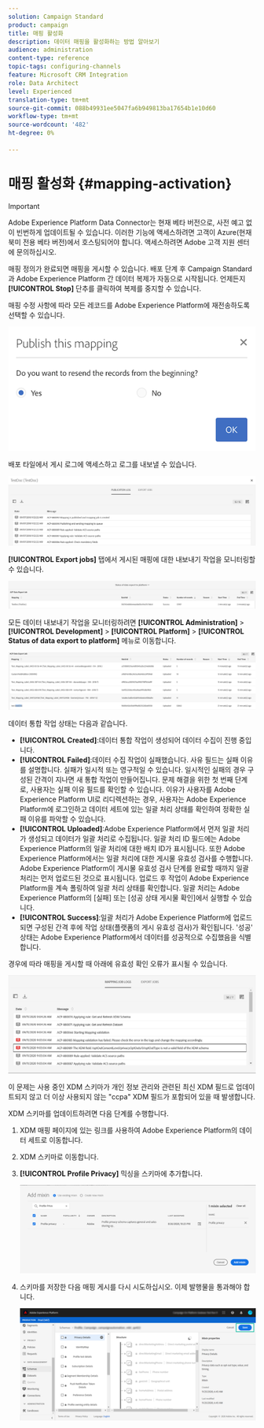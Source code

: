 ```yaml
---
solution: Campaign Standard
product: campaign
title: 매핑 활성화
description: 데이터 매핑을 활성화하는 방법 알아보기
audience: administration
content-type: reference
topic-tags: configuring-channels
feature: Microsoft CRM Integration
role: Data Architect
level: Experienced
translation-type: tm+mt
source-git-commit: 088b49931ee5047fa6b949813ba17654b1e10d60
workflow-type: tm+mt
source-wordcount: '482'
ht-degree: 0%

---
```



# 매핑 활성화 {#mapping-activation}

>[!IMPORTANT]
>
>Adobe Experience Platform Data Connector는 현재 베타 버전으로, 사전 예고 없이 빈번하게 업데이트될 수 있습니다. 이러한 기능에 액세스하려면 고객이 Azure(현재 북미 전용 베타 버전)에서 호스팅되어야 합니다. 액세스하려면 Adobe 고객 지원 센터에 문의하십시오.

매핑 정의가 완료되면 매핑을 게시할 수 있습니다. 배포 단계 후 Campaign Standard과 Adobe Experience Platform 간 데이터 복제가 자동으로 시작됩니다. 언제든지 **[!UICONTROL Stop]** 단추를 클릭하여 복제를 중지할 수 있습니다.

매핑 수정 사항에 따라 모든 레코드를 Adobe Experience Platform에 재전송하도록 선택할 수 있습니다.

![](assets/aep_publishmapping.png)

배포 타일에서 게시 로그에 액세스하고 로그를 내보낼 수 있습니다.

![](assets/aep_publog.png)

**[!UICONTROL Export jobs]** 탭에서 게시된 매핑에 대한 내보내기 작업을 모니터링할 수 있습니다.

![](assets/aep_jobstatus.png)

모든 데이터 내보내기 작업을 모니터링하려면 **[!UICONTROL Administration]** > **[!UICONTROL Development]** > **[!UICONTROL Platform]** > **[!UICONTROL Status of data export to platform]** 메뉴로 이동합니다.

![](assets/aep_statusmapping.png)

데이터 통합 작업 상태는 다음과 같습니다.

* **[!UICONTROL Created]**:데이터 통합 작업이 생성되어 데이터 수집이 진행 중입니다.
* **[!UICONTROL Failed]**:데이터 수집 작업이 실패했습니다. 사유 필드는 실패 이유를 설명합니다. 실패가 일시적 또는 영구적일 수 있습니다. 일시적인 실패의 경우 구성된 간격이 지나면 새 통합 작업이 만들어집니다. 문제 해결을 위한 첫 번째 단계로, 사용자는 실패 이유 필드를 확인할 수 있습니다. 이유가 사용자를 Adobe Experience Platform UI로 리디렉션하는 경우, 사용자는 Adobe Experience Platform에 로그인하고 데이터 세트에 있는 일괄 처리 상태를 확인하여 정확한 실패 이유를 파악할 수 있습니다.
* **[!UICONTROL Uploaded]**:Adobe Experience Platform에서 먼저 일괄 처리가 생성되고 데이터가 일괄 처리로 수집됩니다. 일괄 처리 ID 필드에는 Adobe Experience Platform의 일괄 처리에 대한 배치 ID가 표시됩니다. 또한 Adobe Experience Platform에서는 일괄 처리에 대한 게시물 유효성 검사를 수행합니다. Adobe Experience Platform이 게시물 유효성 검사 단계를 완료할 때까지 일괄 처리는 먼저 업로드된 것으로 표시됩니다. 업로드 후 작업이 Adobe Experience Platform을 계속 폴링하여 일괄 처리 상태를 확인합니다. 일괄 처리는 Adobe Experience Platform의 [실패] 또는 [성공 상태 게시물 확인]에서 실행할 수 있습니다.
* **[!UICONTROL Success]**:일괄 처리가 Adobe Experience Platform에 업로드되면 구성된 간격 후에 작업 상태(플랫폼의 게시 유효성 검사)가 확인됩니다. &#39;성공&#39; 상태는 Adobe Experience Platform에서 데이터를 성공적으로 수집했음을 식별합니다.

경우에 따라 매핑을 게시할 때 아래에 유효성 확인 오류가 표시될 수 있습니다.

![](assets/aep_datamapping_ccpa.png)

이 문제는 사용 중인 XDM 스키마가 개인 정보 관리와 관련된 최신 XDM 필드로 업데이트되지 않고 더 이상 사용되지 않는 &quot;ccpa&quot; XDM 필드가 포함되어 있을 때 발생합니다.

XDM 스키마를 업데이트하려면 다음 단계를 수행합니다.

1. XDM 매핑 페이지에 있는 링크를 사용하여 Adobe Experience Platform의 데이터 세트로 이동합니다.

1. XDM 스키마로 이동합니다.

1. **[!UICONTROL Profile Privacy]** 믹싱을 스키마에 추가합니다.

   ![](assets/aep_datamapping_privacyfield.png)

1. 스키마를 저장한 다음 매핑 게시를 다시 시도하십시오. 이제 발행물을 통과해야 합니다.

   ![](assets/aep_save_mapping.png)
